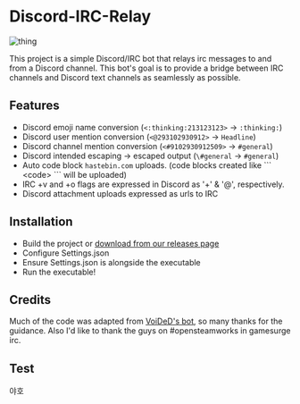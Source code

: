 # Discord-IRC-Relay
![thing](https://i.gyazo.com/2add2e5f5c56abe66b63564e71c4152c.gif)

This project is a simple Discord/IRC bot that relays irc messages to and from a Discord channel. This bot's goal is to provide a bridge between IRC channels and Discord text channels as seamlessly as possible.

## Features
* Discord emoji name conversion (`<:thinking:213123123>` -> `:thinking:`)
* Discord user mention conversion (`<@293102930912>` -> `Headline`)
* Discord channel mention conversion (`<#9102930912509>` -> `#general`)
* Discord intended escaping -> escaped output (`\#general` -> `#general`)
* Auto code block `hastebin.com` uploads. (code blocks created like \``` \<code> \``` will be uploaded)
* IRC +v and +o flags are expressed in Discord as '+' & '@', respectively. 
* Discord attachment uploads expressed as urls to IRC

## Installation
- Build the project or [download from our releases page](https://github.com/Headline22/Discord-IRC-Relay/releases)
- Configure Settings.json
- Ensure Settings.json is alongside the executable
- Run the executable!

## Credits 
Much of the code was adapted from [VoiDeD's bot](https://github.com/VoiDeD/steam-irc-bot/), so many thanks for the guidance. Also I'd like to thank the guys on #opensteamworks in gamesurge irc.

## Test
야호
